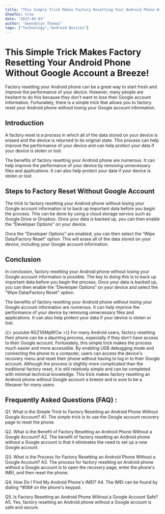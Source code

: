 ```yaml
---
title: "This Simple Trick Makes Factory Resetting Your Android Phone Without Google Account a Breeze!"
ShowToc: true 
date: "2023-05-03"
author: "Gwendolyn Thomas" 
tags: ["Technology","Android Devices"]
---
```

# This Simple Trick Makes Factory Resetting Your Android Phone Without Google Account a Breeze! 
Factory resetting your Android phone can be a great way to start fresh and improve the performance of your device. However, many people are hesitant to do this because they don’t want to lose their Google account information. Fortunately, there is a simple trick that allows you to factory reset your Android phone without losing your Google account information. 

## Introduction 
A factory reset is a process in which all of the data stored on your device is erased and the device is returned to its original state. This process can help improve the performance of your device and can help protect your data if your device is stolen or lost. 

The benefits of factory resetting your Android phone are numerous. It can help improve the performance of your device by removing unnecessary files and applications. It can also help protect your data if your device is stolen or lost. 

## Steps to Factory Reset Without Google Account 
The trick to factory resetting your Android phone without losing your Google account information is to back up important data before you begin the process. This can be done by using a cloud storage service such as Google Drive or Dropbox. Once your data is backed up, you can then enable the “Developer Options” on your device. 

Once the “Developer Options” are enabled, you can then select the “Wipe Data/Factory Reset” option. This will erase all of the data stored on your device, including your Google account information. 

## Conclusion 
In conclusion, factory resetting your Android phone without losing your Google account information is possible. The key to doing this is to back up important data before you begin the process. Once your data is backed up, you can then enable the “Developer Options” on your device and select the “Wipe Data/Factory Reset” option. 

The benefits of factory resetting your Android phone without losing your Google account information are numerous. It can help improve the performance of your device by removing unnecessary files and applications. It can also help protect your data if your device is stolen or lost.

{{< youtube RGZ1i5MpWCw >}} 
For many Android users, factory resetting their phone can be a daunting process, especially if they don't have access to their Google account. Fortunately, this simple trick makes the process much easier and more accessible. By enabling USB debugging mode and connecting the phone to a computer, users can access the device's recovery menu and reset their phone without having to log in to their Google account. Although the process is slightly more complicated than the traditional factory reset, it is still relatively simple and can be completed with minimal technical knowledge. This trick makes factory resetting an Android phone without Google account a breeze and is sure to be a lifesaver for many users.

## Frequently Asked Questions (FAQ) :
Q1. What is the Simple Trick to Factory Resetting an Android Phone Without Google Account? 
A1. The simple trick is to use the Google account recovery page to reset the phone. 

Q2. What is the Benefit of Factory Resetting an Android Phone Without a Google Account?
A2. The benefit of factory resetting an Android phone without a Google account is that it eliminates the need to set up a new Google account.

Q3. What is the Process for Factory Resetting an Android Phone Without a Google Account?
A3. The process for factory resetting an Android phone without a Google account is to open the recovery page, enter the phone's IMEI, and then reset the phone.

Q4. How Do I Find My Android Phone's IMEI?
A4. The IMEI can be found by dialing *#06# on the phone's keypad.

Q5. Is Factory Resetting an Android Phone Without a Google Account Safe?
A5. Yes, factory resetting an Android phone without a Google account is safe and secure.


